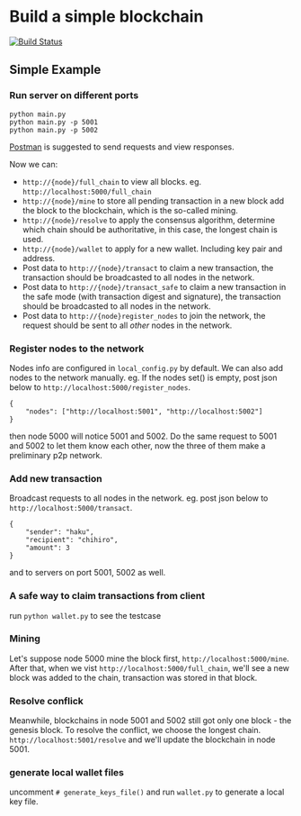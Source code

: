 # Build a simple blockchain

[![Build Status](https://www.travis-ci.org/VincentGau/hakuCoin.svg?branch=master)](https://www.travis-ci.org/VincentGau/hakuCoin)

## Simple Example
### Run server on different ports
```
python main.py
python main.py -p 5001
python main.py -p 5002
```

[Postman](https://www.getpostman.com) is suggested to send requests and view responses.

Now we can:  
- `http://{node}/full_chain` to view all blocks.  eg. `http://localhost:5000/full_chain`
- `http://{node}/mine` to store all pending transaction in a new block add the block to the blockchain, which is the so-called mining.
- `http://{node}/resolve` to apply the consensus algorithm, determine which chain should be authoritative, in this case, the longest chain is used.
- `http://{node}/wallet` to apply for a new wallet. Including key pair and address.
- Post data to `http://{node}/transact` to claim a new transaction, the transaction should be broadcasted to all nodes in the network.
- Post data to `http://{node}/transact_safe` to claim a new transaction in the safe mode (with transaction digest and signature), the transaction should be broadcasted to all nodes in the network.
- Post data to `http://{node}register_nodes` to join the network, the request should be sent to all _other_ nodes in the network.


### Register nodes to the network
Nodes info are configured in `local_config.py` by default. We can also add nodes to the network manually.
eg. If the nodes set() is empty, post json below to `http://localhost:5000/register_nodes`.
```
{
	"nodes": ["http://localhost:5001", "http://localhost:5002"]
}

```
then node 5000 will notice 5001 and 5002. Do the same request to 5001 and 5002 to let them know each other, now the three of them make a preliminary p2p network.

### Add new transaction 
Broadcast requests to all nodes in the network. eg. post json below to `http://localhost:5000/transact`.
```
{
	"sender": "haku", 
	"recipient": "chihiro",
	"amount": 3
}
```
and to servers on port 5001, 5002 as well.

### A safe way to claim transactions from client
run `python wallet.py` to see the testcase

### Mining
Let's suppose node 5000 mine the block first, `http://localhost:5000/mine`. After that, when we vist `http://localhost:5000/full_chain`, we'll see a new block was added to the chain, transaction was stored in that block. 

### Resolve conflick
Meanwhile, blockchains in node 5001 and 5002 still got only one block - the genesis block. To resolve the conflict, we choose the longest chain. `http://localhost:5001/resolve` and we'll update the blockchain in node 5001.


### generate local wallet files
uncomment `# generate_keys_file()` and run `wallet.py` to generate a local key file.